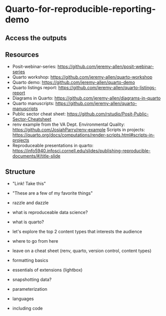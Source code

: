# Quarto-for-reproducible-reporting-demo 

## Access the outputs



## Resources 

- Posit-webinar-series: <https://github.com/jeremy-allen/posit-webinar-series> 
- Quarto workshop: <https://github.com/jeremy-allen/quarto-workshop> 
- Quarto demo: <https://github.com/jeremy-allen/quarto-demo> 
- Quarto listings report: <https://github.com/jeremy-allen/quarto-listings-report> 
- Diagrams in Quarto: <https://github.com/jeremy-allen/diagrams-in-quarto> 
- Quarto manuscripts: <https://github.com/jeremy-allen/quarto-manuscripts> 
- Public sector cheat sheet: <https://github.com/rstudio/Posit-Public-Sector-Cheatsheet> 
- renv example from the VA Dept. Environmental Quality: <https://github.com/JosiahParry/renv-example>
Scripts in projects: <https://quarto.org/docs/computations/render-scripts.html#scripts-in-projects> 
- Reproduceable presentations in quarto: <https://info5940.infosci.cornell.edu/slides/publishing-reproducible-documents/#/title-slide> 



## Structure 

- "Link! Take this"
- "These are a few of my favorite things"
- razzle and dazzle
- what is reproduceable data science? 
- what is quarto? 
- let's explore the top 2 content types that interests the audience
- where to go from here
- leave on a cheat sheet (renv, quarto, version control, content types)

- formatting basics 
- essentials of extensions (lightbox)
- snapshotting data? 
- parameterization 
- languages 
- including code 




